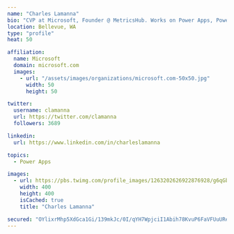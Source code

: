 ```yaml
---
name: "Charles Lamanna"
bio: "CVP at Microsoft, Founder @ MetricsHub. Works on Power Apps, Power Automate, Power Virtual Agent, Common Data Service and Dynamics 365."
location: Bellevue, WA
type: "profile"
heat: 50

affiliation:
  name: Microsoft
  domain: microsoft.com
  images:
    - url: "/assets/images/organizations/microsoft.com-50x50.jpg"
      width: 50
      height: 50

twitter:
  username: clamanna
  url: https://twitter.com/clamanna
  followers: 3689

linkedin:
  url: https://www.linkedin.com/in/charleslamanna

topics:
  - Power Apps

images:
  - url: https://pbs.twimg.com/profile_images/1263202626922876928/g6qGbHZ-_400x400.jpg
    width: 400
    height: 400
    isCached: true
    title: "Charles Lamanna"

secured: "OYlixrMhp5XdGca1Gi/139mkJc/0I/qYH7WpjciI1Abih78KvuP6FaVFUuUReGr0orzB36trsIrtBERrRKt1pMIdfTlDrGv2Sl+k41aWlj69F59WNaouAxDpsfdX6UI450JcNju0M9zNFwbMS/7X19tu9DA8Ic74q2mTFrEITnZ3nkRnsng+askKwDDPClNnX3H1qrdRLyZpsEDaW1jiN7ujifdqEghPvZ/4tALTEiugoBN8UsPS3lpeWhxV5jaCkkQ1Lv8/HTn+E536+qgUUTsnxqZWlhUKEo8BWB28QZeNEBJ8Rs2bxoXytU3l4E3LYmOEw0VHwZK9VnyVdNFx60p2byF5LuWXUzER0v9wSh06++4cNm31CJddN/cAA00Ezdh7ayx216ToPhs+wJol1tID2hhMn3jCTCdOokJneow=;2ZWIjI+XF98uimoP7MFNiA=="
---
```



